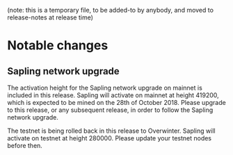 (note: this is a temporary file, to be added-to by anybody, and moved to
release-notes at release time)

Notable changes
===============

Sapling network upgrade
-----------------------

The activation height for the Sapling network upgrade on mainnet is included
in this release. Sapling will activate on mainnet at height 419200, which is
expected to be mined on the 28th of October 2018. Please upgrade to this release,
or any subsequent release, in order to follow the Sapling network upgrade.

The testnet is being rolled back in this release to Overwinter. Sapling will
activate on testnet at height 280000. Please update your testnet nodes before
then.
